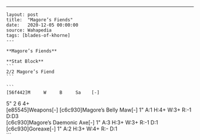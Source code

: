 ---
    layout: post
    title:  "Magore’s Fiends"
    date:   2020-12-05 00:00:00
    source: Wahapedia
    tags: [blades-of-khorne]
    ---
    
    **Magore’s Fiends**
    
    **Stat Block**
    ```
    2/2 Magore’s Fiend
    ```
    
    ```
    [56f442]M     W     B     Sa    [-]
5"    2     6     4+    
[e85545]Weapons[-]
[c6c930]Magore’s Belly Maw[-]
1"     A:1    H:4+   W:3+   R:-1   D:D3  
[c6c930]Magore’s Daemonic Axe[-]
1"     A:3    H:3+   W:3+   R:-1   D:1   
[c6c930]Goreaxe[-]
1"     A:2    H:3+   W:4+   R:-    D:1   
    ```
    
    
    